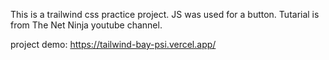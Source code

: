 This is a trailwind css practice project. JS was used for a button. Tutarial is from The Net Ninja youtube channel.

project demo: https://tailwind-bay-psi.vercel.app/
